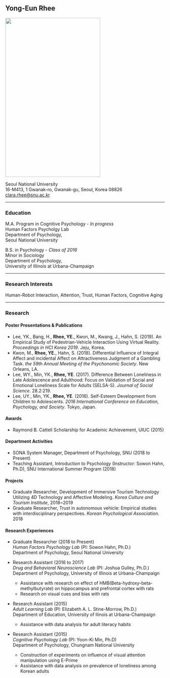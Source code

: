 ## Yong-Eun Rhee <br>
<img src="https://user-images.githubusercontent.com/46808882/55851871-9637ba00-5b95-11e9-99ba-5525417d0a95.jpg" width="300" height="500"> <br>

Seoul National University <br>
16-M413, 1 Gwanak-ro, Gwanak-gu, Seoul, Korea 08826 <br>
<clara.rhee@snu.ac.kr> <br>
* * *

### Education <br>
M.A. Program in Cognitive Psychology - *In progress* <br>
Human Factors Psycholgy Lab <br>
Department of Psychology, <br>
Seoul National University <br>

B.S. in Psychology - *Class of 2016* <br>
Minor in Sociology <br>
Department of Psychology, <br>
University of Illinois at Urbana-Champaign <br>
* * *

### Research Interests <br>
Human-Robot Interaction, Attention, Trust, Human Factors, Cognitive Aging <br>
* * *

### Research <br>
#### Poster Presentations & Publications <br>
* Lee, YK., Bang, H., **Rhee, YE.**, Kwon, M., Kwang, J., Hahn, S. (2019). An Empirical Study of Pedestrian-Vehicle Interaction Using Virtual Reality. _Proceedings in HCI Korea 2019_. Jeju, Korea. <br>
* Kwon, M., **Rhee, YE.**, Hahn, S. (2018). Differential Influence of Integral Affect and incidental Affect on Attractiveness Judgment of a Gambling Task. _the 59th Annual Meeting of the Psychonomic Society_. New Orleans, LA. <br>
* Lee, WY., Min, YK., **Rhee, YE**. (2017). Difference Between Loneliness in Late Adolescence and Adulthood: Focus on Validation of Social and Emotional Loneliness Scale for Adults (SELSA-S). _Journal of Social Science_. 28.2:219. <br>
* Lee, UY., Min, YK., **Rhee, YE**. (2016). Self-Esteem Development from Children to Adolescents. _2016 International Conference on Education, Psychology, and Society_. Tokyo, Japan. <br>

#### Awards <br>
* Raymond B. Cattell Scholarship for Academic Achievement, UIUC (2015) <br>

#### Department Activities <br>
* SONA System Manager, Department of Psychology, SNU (2018 to Present) <br>
* Teaching Assistant, Introduction to Psychology (Instructor: Sowon Hahn, Ph.D), SNU International Summer Program (2018) <br>

#### Projects <br>
* Graduate Researcher, Development of Immersive Tourism Technology Utilizing 4D Technology and Affective Modeling. _Korea Culture and Tourism Institute_, 2018~2019 <br>
*  Graduate Researcher, Trust in autonomous vehicle: Empirical studies with interdisciplinary perspectives. _Korean Psychological Association_. 2018 <br>

#### Research Experiences <br>
* Graduate Researcher (2018 to Present) <br>
_Human Factors Psychology Lab_ (PI: Sowon Hahn, Ph.D.) <br>
Department of Psychology, Seoul National University <br>

* Research Assistant (2016 to 2017) <br>
_Drug and Behavioral Neuroscience Lab_ (PI: Joshua Gulley, Ph.D.) <br>
Department of Psychology, University of Illinois at Urbana-Champaign <br>
  * Assistance with research on effect of HMB(Beta-hydroxy-beta-methylbutyrate) on hippocampus and prefrontal cortex with rats <br>
  * Research on visual cues and bias with rats <br>
  
* Research Assistant (2015) <br>
_Adult Learning Lab_ (PI: Elizabeth A. L. Stine-Morrow, Ph.D.) <br>
Department of Education, University of Ilinois at Urbana-Champaign <br>
  * Assistance with data analysis for adult literacy habits
  
* Research Assistant (2015) <br>
_Cognitive Psychology Lab_ (PI: Yoon-Ki Min, Ph.D) <br>
Department of Psychology, Chungnam National University <br>
  * Construction of experiments on influence of visual attention manipulation using E-Prime
  * Assistance with data analysis on prevalence of loneliness among Korean adults



